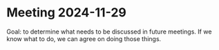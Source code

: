 # Meeting 2024-11-29

Goal: to determine what needs to be discussed in future meetings.
If we know what to do, we can agree on doing those things.





